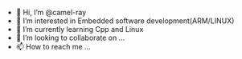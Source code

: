 - 👋 Hi, I’m @camel-ray
- 👀 I’m interested in Embedded software development(ARM/LINUX)
- 🌱 I’m currently learning Cpp and Linux
- 💞️ I’m looking to collaborate on ...
- 📫 How to reach me ...

<!---
camel-ray/camel-ray is a ✨ special ✨ repository because its `README.md` (this file) appears on your GitHub profile.
You can click the Preview link to take a look at your changes.
--->
